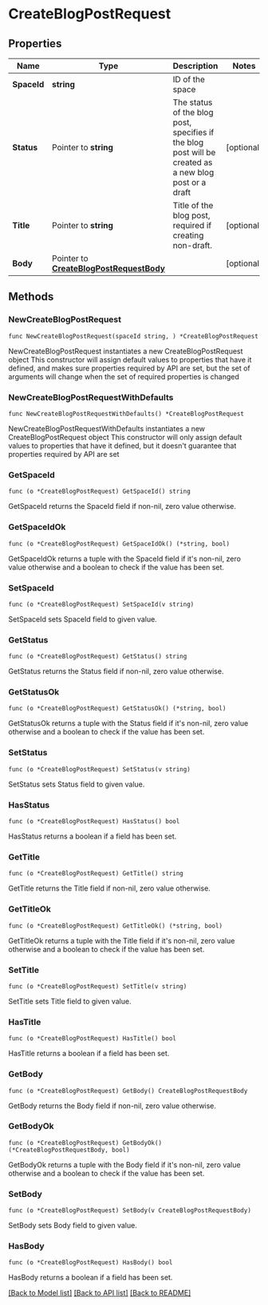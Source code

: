 # CreateBlogPostRequest

## Properties

Name | Type | Description | Notes
------------ | ------------- | ------------- | -------------
**SpaceId** | **string** | ID of the space | 
**Status** | Pointer to **string** | The status of the blog post, specifies if the blog post will be created as a new blog post or a draft | [optional] 
**Title** | Pointer to **string** | Title of the blog post, required if creating non-draft. | [optional] 
**Body** | Pointer to [**CreateBlogPostRequestBody**](CreateBlogPostRequestBody.md) |  | [optional] 

## Methods

### NewCreateBlogPostRequest

`func NewCreateBlogPostRequest(spaceId string, ) *CreateBlogPostRequest`

NewCreateBlogPostRequest instantiates a new CreateBlogPostRequest object
This constructor will assign default values to properties that have it defined,
and makes sure properties required by API are set, but the set of arguments
will change when the set of required properties is changed

### NewCreateBlogPostRequestWithDefaults

`func NewCreateBlogPostRequestWithDefaults() *CreateBlogPostRequest`

NewCreateBlogPostRequestWithDefaults instantiates a new CreateBlogPostRequest object
This constructor will only assign default values to properties that have it defined,
but it doesn't guarantee that properties required by API are set

### GetSpaceId

`func (o *CreateBlogPostRequest) GetSpaceId() string`

GetSpaceId returns the SpaceId field if non-nil, zero value otherwise.

### GetSpaceIdOk

`func (o *CreateBlogPostRequest) GetSpaceIdOk() (*string, bool)`

GetSpaceIdOk returns a tuple with the SpaceId field if it's non-nil, zero value otherwise
and a boolean to check if the value has been set.

### SetSpaceId

`func (o *CreateBlogPostRequest) SetSpaceId(v string)`

SetSpaceId sets SpaceId field to given value.


### GetStatus

`func (o *CreateBlogPostRequest) GetStatus() string`

GetStatus returns the Status field if non-nil, zero value otherwise.

### GetStatusOk

`func (o *CreateBlogPostRequest) GetStatusOk() (*string, bool)`

GetStatusOk returns a tuple with the Status field if it's non-nil, zero value otherwise
and a boolean to check if the value has been set.

### SetStatus

`func (o *CreateBlogPostRequest) SetStatus(v string)`

SetStatus sets Status field to given value.

### HasStatus

`func (o *CreateBlogPostRequest) HasStatus() bool`

HasStatus returns a boolean if a field has been set.

### GetTitle

`func (o *CreateBlogPostRequest) GetTitle() string`

GetTitle returns the Title field if non-nil, zero value otherwise.

### GetTitleOk

`func (o *CreateBlogPostRequest) GetTitleOk() (*string, bool)`

GetTitleOk returns a tuple with the Title field if it's non-nil, zero value otherwise
and a boolean to check if the value has been set.

### SetTitle

`func (o *CreateBlogPostRequest) SetTitle(v string)`

SetTitle sets Title field to given value.

### HasTitle

`func (o *CreateBlogPostRequest) HasTitle() bool`

HasTitle returns a boolean if a field has been set.

### GetBody

`func (o *CreateBlogPostRequest) GetBody() CreateBlogPostRequestBody`

GetBody returns the Body field if non-nil, zero value otherwise.

### GetBodyOk

`func (o *CreateBlogPostRequest) GetBodyOk() (*CreateBlogPostRequestBody, bool)`

GetBodyOk returns a tuple with the Body field if it's non-nil, zero value otherwise
and a boolean to check if the value has been set.

### SetBody

`func (o *CreateBlogPostRequest) SetBody(v CreateBlogPostRequestBody)`

SetBody sets Body field to given value.

### HasBody

`func (o *CreateBlogPostRequest) HasBody() bool`

HasBody returns a boolean if a field has been set.


[[Back to Model list]](../README.md#documentation-for-models) [[Back to API list]](../README.md#documentation-for-api-endpoints) [[Back to README]](../README.md)


